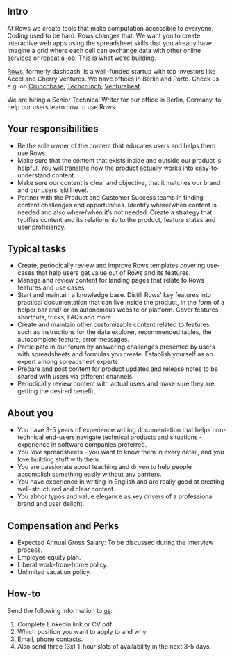 ## Intro
At Rows we create tools that make computation accessible to everyone.
Coding used to be hard. Rows changes that. We want you to create interactive web apps using the spreadsheet skills that you already have. Imagine a grid where each cell can exchange data with other online services or repeat a job. This is what we’re building.

[Rows](https://rows.com/), formerly dashdash, is a well-funded startup with top investors like Accel and Cherry Ventures. We have offices in Berlin and Porto. Check us e.g. on [Crunchbase](https://www.crunchbase.com/organization/rowshq), [Techcrunch](https://techcrunch.com/2018/05/16/dashdash-a-platform-to-create-web-apps-using-only-spreadsheet-skills-nabs-8m-led-by-accel/), [Venturebeat](https://venturebeat.com/2018/05/16/accel-leads-8-million-investment-in-dashdash-to-create-web-apps-from-spreadsheets/).

We are hiring a Senior Technical Writer for our office in Berlin, Germany, to help our users learn how to use Rows.

## Your responsibilities
- Be the sole owner of the content that educates users and helps them use Rows.
- Make sure that the content that exists inside and outside our product is helpful. You will translate how the product actually works into easy-to-understand content.
- Make sure our content is clear and objective, that it matches our brand and our users’ skill level. 
- Partner with the Product and Customer Success teams in finding content challenges and  opportunities. Identify where/when content is needed and also where/when it’s not needed. Create a strategy that typifies content and its relationship to the product, feature states and user proficiency.

## Typical tasks
- Create, periodically review and improve Rows templates covering use-cases that help users get value out of Rows and its features. 
- Manage and review content for landing pages that relate to Rows features and use cases.
- Start and maintain a knowledge base. Distill Rows' key features into practical documentation that can live inside the product, in the form of a helper bar and/ or an autonomous website or platform. Cover features, shortcuts, tricks, FAQs and more.
- Create and maintain other customizable content related to features, such as  instructions for the data explorer, recommended tables, the autocomplete feature, error messages.
- Participate in our forum by answering challenges presented by users with spreadsheets and formulas you create. Establish yourself as an expert among spreadsheet experts.
- Prepare and post content for product updates and release notes to be shared with users via different channels. 
- Periodically review content with actual users and make sure they are getting the desired benefit. 

## About you
- You have 3-5 years of experience writing documentation that helps non-technical end-users navigate technical products and situations - experience in software companies preferred. 
- You *love* spreadsheets - you want to know them in every detail, and you love building stuff with them.
- You are passionate about teaching and driven to help people accomplish something easily without any barriers.
- You have experience in writing in English and are really good at creating well-structured and clear content. 
- You abhor typos and value elegance as key drivers of a professional brand and user delight.

## Compensation and Perks
- Expected Annual Gross Salary: To be discussed during the interview process.
- Employee equity plan.
- Liberal work-from-home policy.
- Unlimited vacation policy.

## How-to
Send the following information to [us](mailto:join@rows.com):
1. Complete Linkedin link or CV pdf.
1. Which position you want to apply to and why.
1. Email, phone contacts.
1. Also send three (3x) 1-hour slots of availability in the next 3-5 days.

